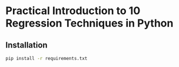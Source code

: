 # Practical Introduction to 10 Regression Techniques in Python

## Installation
```bash
pip install -r requirements.txt
```
